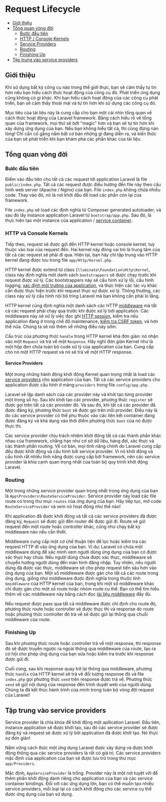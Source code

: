 # Request Lifecycle

- [Giới thiệu](#introduction)
- [Tổng quan vòng đời](#lifecycle-overview)
    - [Bước đầu tiên](#first-steps)
    - [HTTP / Console Kernels](#http-console-kernels)
    - [Service Providers](#service-providers)
    - [Routing](#routing)
    - [Finishing Up](#finishing-up)
- [Tập trung vào service providers](#focus-on-service-providers)

<a name="introduction"></a>
## Giới thiệu

Khi sử dụng bất kỳ công cụ nào trong thế giới thực, bạn sẽ cảm thấy tự tin hơn nếu bạn hiểu cách thức hoạt động của công cụ đó. Phát triển ứng dụng cũng không có gì khác. Khi bạn hiểu cách hoạt động của các công cụ phát triển, bạn sẽ cảm thấy thoải mái và tự tin hơn khi sử dụng các công cụ đó.

Mục tiêu của tài liệu này là cung cấp cho bạn một cái nhìn tổng quan về cách thức hoạt động của Laravel framework. Bằng cách hiểu rõ về tổng quan của framework, mọi thứ sẽ bớt "magic" hơn và bạn sẽ tự tin hơn khi xây dựng ứng dụng của bạn. Nếu bạn không hiểu tất cả, thì cũng đừng nản lòng! Chỉ cần cố gắng nắm bắt cơ bản những gì đang diễn ra, và kiến thức của bạn sẽ phát triển khi bạn khám phá các phần khác của tài liệu.

<a name="lifecycle-overview"></a>
## Tổng quan vòng đời

<a name="first-steps"></a>
### Bước đầu tiên

Điểm vào đầu tiên cho tất cả các request tới application Laravel là file `public/index.php`. Tất cả các request được điều hướng đến file này theo cấu hình web server (Apache / Nginx) của bạn. File `index.php` không chứa nhiều code. Thay vào đó, nó là nơi khởi đầu để load các phần còn lại của framework.

File `index.php` sẽ load các định nghĩa từ Composer generated autoloader, và sau đó lấy instance application Laravel từ `bootstrap/app.php`. Sau đó, là thực hiện tạo một instance của application / [service container](/docs/{{version}}/container).

<a name="http-console-kernels"></a>
### HTTP và Console Kernels

Tiếp theo, request sẽ được gửi đến HTTP kernel hoặc console kernel, tuỳ thuộc vào loại của request đến. Hai kernel này đóng vai trò là trung tâm của tất cả các request sẽ phải đi qua. Hiện tại, bạn hãy chỉ tập trung vào HTTP kernel đang được lưu trong file `app/Http/Kernel.php`.

HTTP kernel được extend từ class `Illuminate\Foundation\Http\Kernel`, class này định nghĩa môt danh sách `bootstrappers` sẽ được chạy trước khi request được xử lý. Các bootstrappers này sẽ cấu hình xử lý lỗi, cấu hình logging, [xác định môi trường của application](/docs/{{version}}/configuration#environment-configuration), và thực hiện các tác vụ khác cần được thực hiện trước khi request thực sự được xử lý. Thông thường, các class này xử lý cấu hình nội bộ tring Laravel mà bạn không cần phải lo lắng.

HTTP kernel cũng định nghĩa một danh sách các HTTP [middleware](/docs/{{version}}/middleware) mà tất cả các request phải chạy qua trước khi được xử lý bởi application. Các middleware này sẽ xử lý việc đọc ghi [HTTP session](/docs/{{version}}/session), kiểm tra nếu application đang ở trong chế độ maintenance, [kiểm tra CSRF token](/docs/{{version}}/csrf), và hơn thế nữa. Chúng ta sẽ nói thêm về những điều này sớm.

Cấu trúc của phương thức `handle` trong HTTP kernel khá đơn giản: nó nhận vào một `Request` và trả về một `Response`. Hãy nghĩ đơn giản Kernel như là một hộp đen chứa toàn bộ code xử lý của application của bạn. Cung cấp cho nó một HTTP request và nó sẽ trả về một HTTP response.

<a name="service-providers"></a>
#### Service Providers

Một trong những hành động khởi động Kernel quan trọng nhất là load các [service providers](/docs/{{version}}/providers) cho application của bạn. Tất cả các service providers cho application được cấu hình ở mảng `providers` trong file `config/app.php`.

Laravel sẽ lặp danh sách của các provider này và khởi tạo từng provider một trong số họ. Sau khi khởi tạo các provider, phương thức `register` sẽ được gọi trên tất cả các provider đó. Và sau đó, khi tất cả các provider đã được đăng ký, phương thức `boot` sẽ được gọi trên mỗi provider. Điều này là do các service provider có thể phụ thuộc vào các liên kết container đang được đăng ký và khả dụng vào thời điểm phương thức `boot` của nó được thực thi.

Các service provider chịu trách nhiệm khởi động tất cả các thành phần khác nhau của framework, chẳng hạn như cơ sở dữ liệu, hàng đợi, xác thực và các thành phần routing. Về cơ bản, mọi tính năng chính do Laravel cung cấp đều được khởi động và cấu hình bởi service provider. Vì nó khởi động và cấu hình rất nhiều tính năng được cung cấp bởi framework, nên các service provider là khía cạnh quan trọng nhất của toàn bộ quy trình khởi động Laravel.

<a name="routing"></a>
### Routing

Một trong những service provider quan trọng nhất trong ứng dụng của bạn là `App\Providers\RouteServiceProvider`. Service provider này load các file route có trong thư mục `routes` của ứng dụng của bạn. Hãy tiếp tục, mở code `RouteServiceProvider` và xem nó hoạt động như thế nào!

Khi application đã được khởi động và tất cả các service providers đã được đăng ký, `Request` sẽ được gửi đến router để được gửi đi. Route sẽ gửi request đến một route hoặc controller khác, cũng như chạy bất kỳ middleware nào nếu cần thiết.

Middleware cung cấp một cơ chế thuận tiện để lọc hoặc kiểm tra các request HTTP đi vào ứng dụng của bạn. Ví dụ: Laravel có chứa một middleware dùng để xác minh xem người dùng ứng dụng của bạn có được xác thực hay chưa. Nếu người dùng chưa được xác thực, middleware sẽ chuyển hướng người dùng đến màn hình đăng nhập. Tuy nhiên, nếu người dùng đã được xác thực, middleware sẽ cho phép request tiến sâu hơn vào ứng dụng của bạn. Một số middleware được gán cho tất cả các route trong ứng dụng, giống như middleware được định nghĩa trong thuộc tính `$middleware` của HTTP kernel của bạn, trong khi một số middleware khác chỉ được gán cho một số route hoặc nhóm route cụ thể. Bạn có thể tìm hiểu thêm về các middleware này bằng cách đọc [tài liệu middleware](/docs/{{version}}/middleware) đầy đủ.

Nếu request được pass qua tất cả middleware được chỉ định cho route đó, phương thức route hoặc controller sẽ được thực thi và response do route hoặc phương thức controller đó trả về sẽ được gửi lại thông qua chuỗi middleware của route.

<a name="finishing-up"></a>
### Finishing Up

Sau khi phương thức route hoặc controller trả về một response, thì response đó sẽ được truyền ngược ra ngoài thông qua middleware của route, tạo ra cơ hội cho phép ứng dụng của bạn sửa hoặc kiểm tra trước khi response được gửi đi.

Cuối cùng, sau khi response quay trở lại thông qua middleware, phương thức `handle` của HTTP kernel sẽ trả về đối tượng response đó và file `index.php` gọi phương thức `send` trên response được trả về. Phương thức `send` sẽ gửi nội dung của response đến trình duyệt web của người dùng. Chúng ta đã kết thúc hành trình của mình trong toàn bộ vòng đời request của Laravel!

<a name="focus-on-service-providers"></a>
## Tập trung vào service providers

Service provider là chìa khóa để khởi động một apllication Laravel. Đầu tiên, instance application sẽ được khởi tạo, sau đó các service provider sẽ được đăng ký và request sẽ được xử lý bởi application đã được khởi tạo. Nó thực sự đơn giản!

Nắm vững cách thức một ứng dụng Laravel được xây dựng và được khởi động thông qua các service providers là rất có giá trị. Các service providers mặc định của application của bạn sẽ được lưu trữ trong thư mục `app/Providers`.

Mặc định, `AppServiceProvider` là trống. Provider này là một nơi tuyệt vời để thêm phần khởi động dành riêng cho application của bạn và các service container bindings. Đối với các ứng dụng lớn, bạn có thể muốn tạo nhiều service providers, mỗi loại lại có cách khởi động cho các service cụ thể được ứng dụng của bạn sử dụng.
